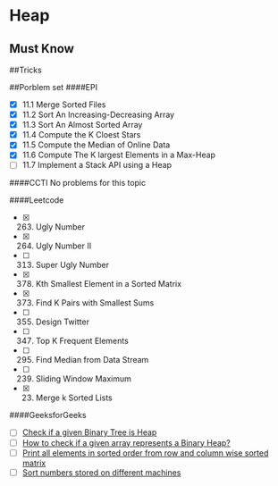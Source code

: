 # Heap 

## Must Know

##Tricks

##Porblem set
####EPI
- [x] 11.1 Merge Sorted Files
- [x] 11.2 Sort An Increasing-Decreasing Array
- [x] 11.3 Sort An Almost Sorted Array
- [x] 11.4 Compute the K Cloest Stars
- [x] 11.5 Compute the Median of Online Data
- [x] 11.6 Compute The K largest Elements in a Max-Heap
- [ ] 11.7 Implement a Stack API using a Heap

####CCTI
No problems for this topic 

####Leetcode
- [x] 263. Ugly Number
- [x] 264. Ugly Number II
- [ ] 313. Super Ugly Number
- [x] 378. Kth Smallest Element in a Sorted Matrix
- [x] 373. Find K Pairs with Smallest Sums
- [ ] 355. Design Twitter
- [ ] 347. Top K Frequent Elements
- [ ] 295. Find Median from Data Stream
- [ ] 239. Sliding Window Maximum
- [x] 23. Merge k Sorted Lists


####GeeksforGeeks
- [ ] [Check if a given Binary Tree is Heap](http://www.geeksforgeeks.org/check-if-a-given-binary-tree-is-heap/)
- [ ] [How to check if a given array represents a Binary Heap?](http://www.geeksforgeeks.org/how-to-check-if-a-given-array-represents-a-binary-heap/)
- [ ] [Print all elements in sorted order from row and column wise sorted matrix](http://www.geeksforgeeks.org/print-elements-sorted-order-row-column-wise-sorted-matrix/)
- [ ] [Sort numbers stored on different machines](http://www.geeksforgeeks.org/sort-numbers-stored-on-different-machines/)
